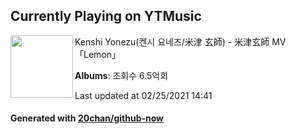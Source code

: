 ## Currently Playing on YTMusic

[<img align="left" width="100" src="https://i.ytimg.com/vi/SX_ViT4Ra7k/sddefault.jpg?sqp=-oaymwEWCJADEOEBIAQqCghqEJQEGHgg6AJIWg&rs">](https://music.youtube.com/watch?v=SX_ViT4Ra7k)

Kenshi Yonezu(켄시 요네즈/米津 玄師) - 米津玄師 MV「Lemon」

**Albums**: 조회수 6.5억회

Last updated at 02/25/2021 14:41

#### Generated with [20chan/github-now](https://github.com/20chan/github-now)


<!--
**20chan/20chan** is a ✨ _special_ ✨ repository because its `README.md` (this file) appears on your GitHub profile.

Here are some ideas to get you started:

- 🔭 I’m currently working on ...
- 🌱 I’m currently learning ...
- 👯 I’m looking to collaborate on ...
- 🤔 I’m looking for help with ...
- 💬 Ask me about ...
- 📫 How to reach me: ...
- 😄 Pronouns: ...
- ⚡ Fun fact: ...
-->
